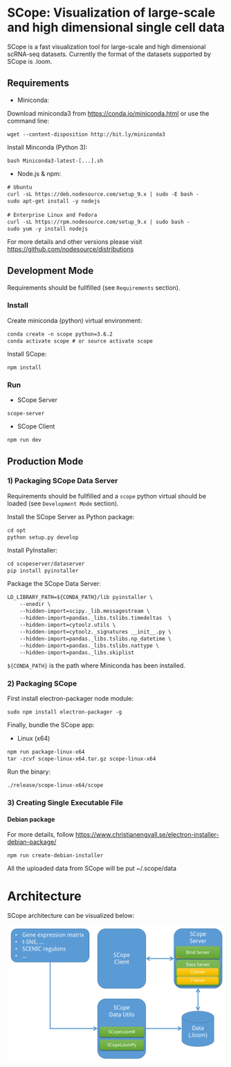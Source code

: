 # SCope: Visualization of large-scale and high dimensional single cell data

SCope is a fast visualization tool for large-scale and high dimensional scRNA-seq datasets.
Currently the format of the datasets supported by SCope is .loom. 

## Requirements

- Miniconda:

Download miniconda3 from https://conda.io/miniconda.html or use the command line:
```
wget --content-disposition http://bit.ly/miniconda3
```

Install Minconda (Python 3):
```
bash Miniconda3-latest-[...].sh
```

- Node.js & npm: 
```
# Ubuntu
curl -sL https://deb.nodesource.com/setup_9.x | sudo -E bash -
sudo apt-get install -y nodejs

# Enterprise Linux and Fedora
curl -sL https://rpm.nodesource.com/setup_9.x | sudo bash -
sudo yum -y install nodejs
```
For more details and other versions please visit https://github.com/nodesource/distributions

## Development Mode
Requirements should be fullfilled (see `Requirements` section).

### Install

Create miniconda (python) virtual environment:
```
conda create -n scope python=3.6.2
conda activate scope # or source activate scope
```

Install SCope:
```
npm install
```

### Run 

- SCope Server
```
scope-server
```

- SCope Client
```
npm run dev
```

## Production Mode

### 1) Packaging SCope Data Server

Requirements should be fullfilled and a `scope` python virtual should be loaded (see `Development Mode` section).

Install the SCope Server as Python package:
```
cd opt
python setup.py develop
```

Install PyInstaller:
```
cd scopeserver/dataserver
pip install pyinstaller
```

Package the SCope Data Server:
```
LD_LIBRARY_PATH=${CONDA_PATH}/lib pyinstaller \
	--onedir \
	--hidden-import=scipy._lib.messagestream \
	--hidden-import=pandas._libs.tslibs.timedeltas  \
	--hidden-import=cytoolz.utils \
	--hidden-import=cytoolz._signatures __init__.py \
	--hidden-import=pandas._libs.tslibs.np_datetime \
	--hidden-import=pandas._libs.tslibs.nattype \
	--hidden-import=pandas._libs.skiplist
```
`${CONDA_PATH}` is the path where Miniconda has been installed.

### 2) Packaging SCope

First install electron-packager node module:
```
sudo npm install electron-packager -g
```

Finally, bundle the SCope app:
- Linux (x64)
```
npm run package-linux-x64
tar -zcvf scope-linux-x64.tar.gz scope-linux-x64
```
Run the binary:
```
./release/scope-linux-x64/scope
```

### 3) Creating Single Executable File

#### Debian package
For more details, follow https://www.christianengvall.se/electron-installer-debian-package/ 
```
npm run create-debian-installer
```

All the uploaded data from SCope will be put ~/.scope/data

# Architecture

SCope architecture can be visualized below:

![GitHub Logo](/images/SCope_architecture.png)
